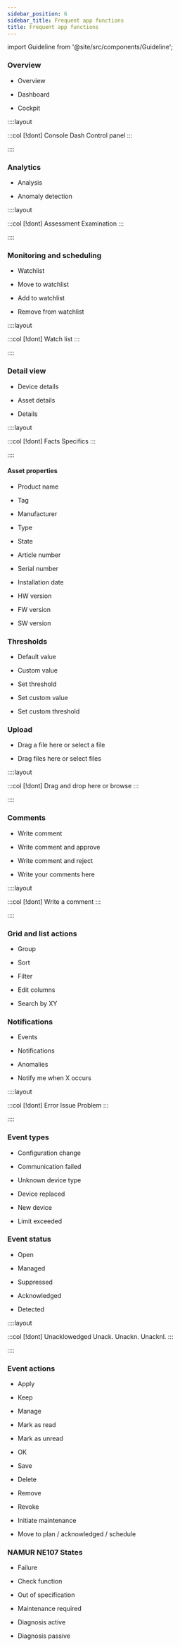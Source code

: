 ```yaml
---
sidebar_position: 6
sidebar_title: Frequent app functions
title: Frequent app functions
---
```


import Guideline from '@site/src/components/Guideline';

### Overview

- Overview

- Dashboard

- Cockpit

::::layout

:::col
[!dont]
Console
Dash
Control panel
:::

::::

### Analytics

- Analysis

- Anomaly detection

::::layout

:::col
[!dont]
Assessment
Examination
:::

::::

### Monitoring and scheduling

- Watchlist

- Move to watchlist

- Add to watchlist

- Remove from watchlist

::::layout

:::col
[!dont]
Watch list
:::

::::

### Detail view

- Device details

- Asset details

- Details

::::layout

:::col
[!dont]
Facts
Specifics
:::

::::

#### Asset properties

- Product name

- Tag

- Manufacturer

- Type

- State

- Article number

- Serial number

- Installation date

- HW version

- FW version

- SW version

### Thresholds

- Default value

- Custom value

- Set threshold

- Set custom value

- Set custom threshold

### Upload

- Drag a file here or select a file

- Drag files here or select files

::::layout

:::col
[!dont]
Drag and drop here or browse
:::

::::

### Comments

- Write comment

- Write comment and approve

- Write comment and reject

- Write your comments here

::::layout

:::col
[!dont]
Write a comment
:::

::::

### Grid and list actions

- Group

- Sort

- Filter

- Edit columns

- Search by XY

### Notifications

- Events

- Notifications

- Anomalies

- Notify me when X occurs

::::layout

:::col
[!dont]
Error
Issue
Problem
:::

::::

### Event types

- Configuration change

- Communication failed

- Unknown device type

- Device replaced

- New device

- Limit exceeded

### Event status

- Open

- Managed

- Suppressed

- Acknowledged

- Detected

::::layout

:::col
[!dont]
Unacklowedged
Unack.
Unackn.
Unacknl.
:::

::::

### Event actions

- Apply

- Keep

- Manage

- Mark as read

- Mark as unread

- OK

- Save

- Delete

- Remove

- Revoke

- Initiate maintenance

- Move to plan / acknowledged / schedule

### NAMUR NE107 States

- Failure

- Check function

- Out of specification

- Maintenance required

- Diagnosis active

- Diagnosis passive
